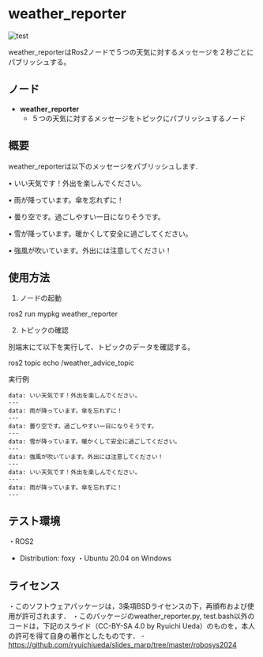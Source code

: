 # weather_reporter

![test](https://github.com/hukuyuma/mypkg/actions/workflows/test.yml/badge.svg)

weather_reporterはRos2ノードで５つの天気に対するメッセージを２秒ごとにパブリッシュする。

## ノード

- **weather_reporter**
  - ５つの天気に対するメッセージをトピックにパブリッシュするノード

## 概要

weather_reporterは以下のメッセージをパブリッシュします.

• いい天気です！外出を楽しんでください。

• 雨が降っています。傘を忘れずに！

• 曇り空です。過ごしやすい一日になりそうです。

• 雪が降っています。暖かくして安全に過ごしてください。

• 強風が吹いています。外出には注意してください！

## 使用方法

1. ノードの起動

ros2 run mypkg weather_reporter

2. トピックの確認

別端末にて以下を実行して、トピックのデータを確認する。

ros2 topic echo /weather_advice_topic

実行例
```
data: いい天気です！外出を楽しんでください。
---
data: 雨が降っています。傘を忘れずに！
---
data: 曇り空です。過ごしやすい一日になりそうです。
---
data: 雪が降っています。暖かくして安全に過ごしてください。
---
data: 強風が吹いています。外出には注意してください！
---
data: いい天気です！外出を楽しんでください。
---
data: 雨が降っています。傘を忘れずに！
---
```

## テスト環境

・ROS2
  - Distribution: foxy
・Ubuntu 20.04 on Windows

## ライセンス

・このソフトウェアパッケージは，3条項BSDライセンスの下，再頒布および使用が許可されます．
・このパッケージのweather_reporter.py, test.bash以外のコードは，下記のスライド（CC-BY-SA 4.0 by Ryuichi Ueda）のものを，本人の許可を得て自身の著作としたものです．
    - https://github.com/ryuichiueda/slides_marp/tree/master/robosys2024
